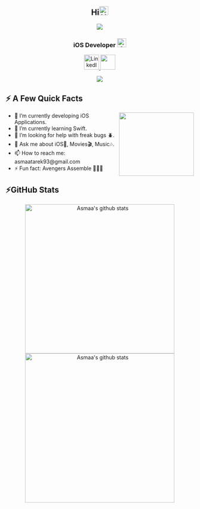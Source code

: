 <h2 align="center">Hi<img src='https://qpluspicture.oss-cn-beijing.aliyuncs.com/6LjjQA/Hi.gif' alt='Hi' width="24"/> </h2>
<p align="center">
<img align="center" src="https://user-images.githubusercontent.com/44899782/130893164-204fa05f-83fd-4b34-9275-fe1507d7dfdd.gif" />
 </p>
<h3 align="center">iOS Developer <a href="https://apps.apple.com/eg/developer/asmaa-tarek/id1523208215" target="_blank"> <img alt="Apple" src="https://cdn-icons-png.flaticon.com/512/179/179309.png" width = 24 /> </a> </h3>
<p align="center">
<!-- <a href="https://twitter.com/esma_tarek" target="_blank"><img alt="Twitter" src="https://image.flaticon.com/icons/png/512/145/145812.png" height =40 width =40/></a> -->
<a href="https://www.linkedin.com/in/asmaa-tarek/" target="_blank"> <img alt="LinkedIn" src="https://cdn-icons.flaticon.com/png/512/3536/premium/3536505.png?token=exp=1651797243~hmac=c6e1e20f35bf3f602636c74cd0e94d1b" width = 40 height = 40 /> </a> 
 <a href="https://stackoverflow.com/users/12349249/asmaa-tarek"> <img src="https://user-images.githubusercontent.com/44899782/131233041-8085c609-5e4a-481c-ac49-d2db2ac7bb0f.png" height =40 width =40/> </a> 
<!--  <a href="https://esmatarek.com" target="_blank"> <img alt="Blog" src="https://user-images.githubusercontent.com/44899782/131233115-405b8706-0f7b-43ab-8b5d-216861f336ba.png" width = 40 height = 40 /> </a> -->

</p>

<p align="center">
<img src="https://user-images.githubusercontent.com/44899782/130896094-7ebec65c-bf7f-40d1-a09c-eb9e3c3c6099.jpeg" />
 </p>
  
<h2>⚡️ A Few Quick Facts</h2>
<img align="right" src="https://user-images.githubusercontent.com/44899782/130889629-d5cf1b63-1cf8-4da6-9f72-be4ae9e468e2.jpeg" height = 170 width =200/>
<ul>
<li> 🔭 I’m currently developing iOS Applications.</li>
<li> 🌱 I’m currently learning Swift.</li>
<li> 🤔 I’m looking for help with freak bugs 🪲.</li>
<li> 💬 Ask me about iOS📱, Movies🎬, Music🎶.</li>
<li> 📫 How to reach me: asmaatarek93@gmail.com</li>
<li> ⚡ Fun fact: Avengers Assemble 🙅🏻‍♀️ </li>
</ul>



<h2>⚡GitHub Stats</h2>
<p align = "center">
 <img align="center" src="https://github-readme-stats.vercel.app/api?username=asmaa933&count_private=true&theme=cobalt" alt="Asmaa's github stats" width =400 hspace = 20>
 <img align="center" src="https://github-readme-streak-stats.herokuapp.com/?user=asmaa933&hide_border=true&theme=onedark" alt="Asmaa's github stats" width =400/>
 </p>




